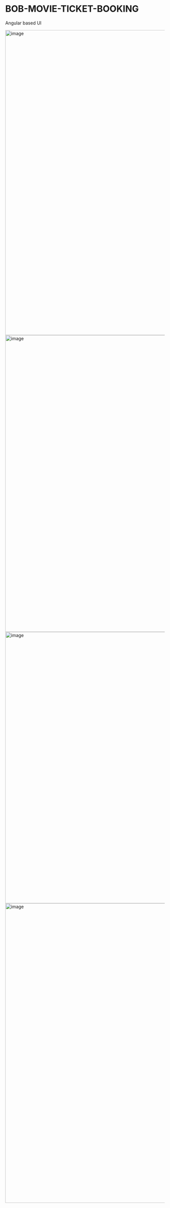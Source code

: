 # BOB-MOVIE-TICKET-BOOKING
Angular based UI 

<img width="960" alt="image" src="https://github.com/Preethi3101/BOB-MOVIE-TICKET-BOOKING/assets/67048706/3103424b-f479-4830-abc5-f45a665058ac">
<img width="934" alt="image" src="https://github.com/Preethi3101/BOB-MOVIE-TICKET-BOOKING/assets/67048706/74ccb916-f07b-43b6-b124-33f05af1f3d1">

<img width="854" alt="image" src="https://github.com/Preethi3101/BOB-MOVIE-TICKET-BOOKING/assets/67048706/c992cfd1-b341-4c2b-9cd6-1c88916cf4b1">

<img width="943" alt="image" src="https://github.com/Preethi3101/BOB-MOVIE-TICKET-BOOKING/assets/67048706/355d22c8-13a3-43b0-b1cd-64d2025c3a5b">

